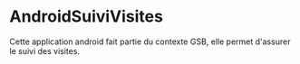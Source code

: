 # AndroidSuiviVisites
Cette application android fait partie du contexte GSB, elle permet d'assurer le suivi des visites.
